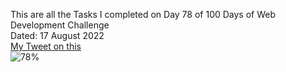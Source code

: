 This are all the Tasks I completed on Day 78 of 100 Days of Web Development Challenge<br>
Dated: 17 August 2022<br>
[My Tweet on this](#)<br>
![78%](https://progress-bar.dev/78)<br>